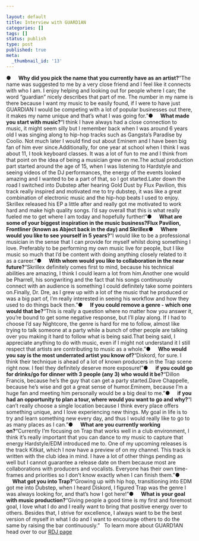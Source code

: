 ```yaml
---

layout: default
title: Interview with GUARD1AN
categories: []
tags: []
status: publish
type: post
published: true
meta:
  _thumbnail_id: '13'
---
```

**●
     Why did you pick the name that you currently have as an artist?**“The name was suggested to me by a very close friend and I feel like it connects with who I am. I enjoy helping and looking out for people where I can; the word “guardian” nicely describes that part of me. The number in my name is there because I want my music to be easily found, if I were to have just GUARDIAN I would be competing with a lot of popular businesses out there, it makes my name unique and that’s what I was going for.”**●
     What made you start with music?**“I think I have always had a close connection to music, it might seem silly but I remember back when I was around 6 years old I was singing along to hip-hop tracks such as Gangsta’s Paradise by Coolio. Not much later I would find out about Eminem and I have been big fan of him ever since.Additionally, for one year at school when I think I was about 11, I took keyboard classes. It was a lot of fun to me and I think from that point on the idea of being a musician grew on me.The actual production part started around the age of 15, when I was listening to Hardstyle and seeing videos of the DJ performances, the energy of the events looked amazing and I wanted to be a part of that, so I got started.Later down the road I switched into Dubstep after hearing Gold Dust by Flux Pavilion, this track really inspired and motivated me to try dubstep, it was like a great combination of electronic music and the hip-hop beats I used to enjoy. Skrillex released his EP a little after and really got me motivated to work hard and make high quality songs. I’d say overall that this is what really fueled me to get where I am today and hopefully further!”**●
     What are some of your biggest inspiration in the music business?**Flux Pavilion, Frontliner (known as Abject back in the day) and Skrillex**●
     Where would you like to see yourself in 5 years?**“I would like to be a professional musician in the sense that I can provide for myself whilst doing something I love. Preferably to be performing my own music live for people, but I like music so much that I’d be content with doing anything closely related to it as a career.”**●
     With whom would you like to collaboration in the near future?**“Skrillex definitely comes first to mind, because his technical abilities are amazing, I think I could learn a lot from him.Another one would be Pharrell, his songwriting and the fact that his songs continuously connect with an audience is something I could definitely take some pointers on.Finally, Dr. Dre, as I grew up with a lot of the music that he produced or was a big part of, I’m really interested in seeing his workflow and how they used to do things back then.”**●
     If you could remove a genre - which one would that be?**“This is really a question where no matter how you answer it, you’re bound to get some negative response, but I’ll play along. If I had to choose I’d say Nightcore, the genre is hard for me to follow, almost like trying to talk someone at a party while a bunch of other people are talking over you making it hard to follow what is being said.That being said, I appreciate anything to do with music, even if I might not understand it I still respect that artists are contributing to music as a whole.”**●
     Who would you say is the most underrated artist you know of?**“Diskord, for sure. I think their technique is ahead of a lot of known producers in the Trap scene right now. I feel they definitely deserve more exposure!”**●
     if you could go for drinks/go for dinner with 3 people (any 3) who would it be?**“Dillon Francis, because he’s the guy that can get a party started.Dave Chappelle, because he’s wise and got a great sense of humor.Eminem, because I’m a huge fan and meeting him personally would be a big deal to me.”**●
     if you had an opportunity to plan a tour, where would you want to go and why?**“I can’t really choose a single location because I think every place offers something unique, and I love experiencing new things. My goal in life is to try and learn something new every day, and thus I would really like to go to as many places as I can.”**●
     What are you currently working on?**“Currently I’m focusing on Trap that works well in a club environment, I think it’s really important that you can dance to my music to capture that energy Hardstyle/EDM introduced me to. One of my upcoming releases is the track Kitkat, which I now have a preview of on my channel. This track is written with the club idea in mind. I have a lot of other things pending as well but I cannot guarantee a release date on them because most are collaborations with producers and vocalists. Everyone has their own time-frames and priorities so I don’t know exactly when I can finish them.”**●
     What got you into Trap?**“Growing up with hip hop, transitioning into EDM got me into Dubstep, when I heard Diskord, I figured Trap was the genre I was always looking for, and that’s how I got here!”**●
     What is your goal with music production?**“Giving people a good time is my first and foremost goal, I love what I do and I really want to bring that positive energy over to others. Besides that, I strive for excellence, I always want to be the best version of myself in what I do and I want to encourage others to do the same by raising the bar continuously.”   To learn more about GUARD1AN head over to our 
[RDJ page](http://tastycat.net/rdj)
